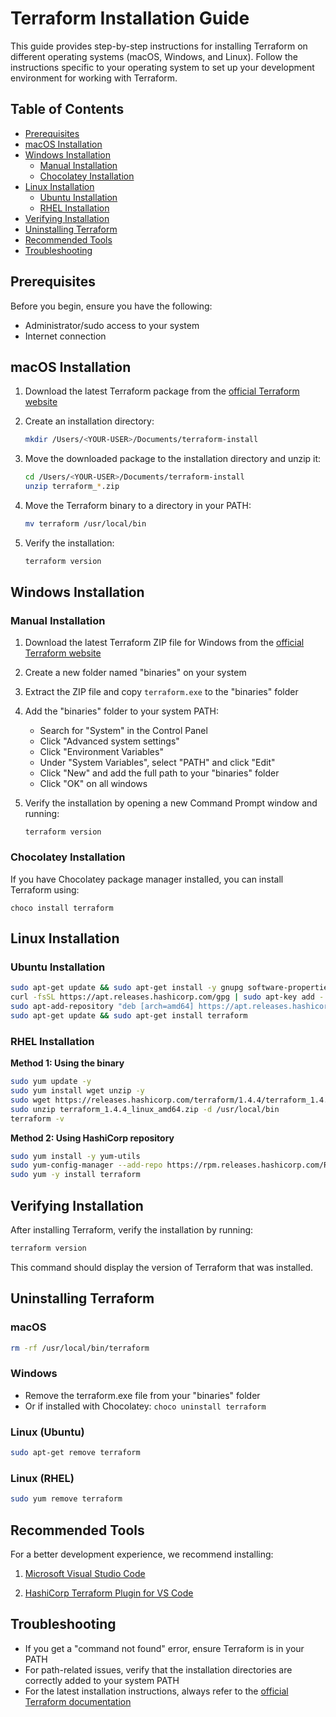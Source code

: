 # Terraform Installation Guide

This guide provides step-by-step instructions for installing Terraform on different operating systems (macOS, Windows, and Linux). Follow the instructions specific to your operating system to set up your development environment for working with Terraform.

## Table of Contents
- [Prerequisites](#prerequisites)
- [macOS Installation](#macos)
- [Windows Installation](#windows)
  - [Manual Installation](#windows-manual)
  - [Chocolatey Installation](#windows-chocolatey)
- [Linux Installation](#linux)
  - [Ubuntu Installation](#linux-ubuntu)
  - [RHEL Installation](#linux-rhel)
- [Verifying Installation](#verify)
- [Uninstalling Terraform](#uninstall)
- [Recommended Tools](#recommended-tools)
- [Troubleshooting](#troubleshooting)

## Prerequisites <a name="prerequisites"></a>

Before you begin, ensure you have the following:

- Administrator/sudo access to your system
- Internet connection

## macOS Installation <a name="macos"></a>

1. Download the latest Terraform package from the [official Terraform website](https://developer.hashicorp.com/terraform/downloads)

2. Create an installation directory:
   ```bash
   mkdir /Users/<YOUR-USER>/Documents/terraform-install
   ```

3. Move the downloaded package to the installation directory and unzip it:
   ```bash
   cd /Users/<YOUR-USER>/Documents/terraform-install
   unzip terraform_*.zip
   ```

4. Move the Terraform binary to a directory in your PATH:
   ```bash
   mv terraform /usr/local/bin
   ```

5. Verify the installation:
   ```bash
   terraform version
   ```

## Windows Installation <a name="windows"></a>

### Manual Installation <a name="windows-manual"></a>

1. Download the latest Terraform ZIP file for Windows from the [official Terraform website](https://developer.hashicorp.com/terraform/downloads)

2. Create a new folder named "binaries" on your system

3. Extract the ZIP file and copy `terraform.exe` to the "binaries" folder

4. Add the "binaries" folder to your system PATH:
   - Search for "System" in the Control Panel
   - Click "Advanced system settings"
   - Click "Environment Variables"
   - Under "System Variables", select "PATH" and click "Edit"
   - Click "New" and add the full path to your "binaries" folder
   - Click "OK" on all windows

5. Verify the installation by opening a new Command Prompt window and running:
   ```
   terraform version
   ```

### Chocolatey Installation <a name="windows-chocolatey"></a>

If you have Chocolatey package manager installed, you can install Terraform using:

```
choco install terraform
```

## Linux Installation <a name="linux"></a>

### Ubuntu Installation <a name="linux-ubuntu"></a>

```bash
sudo apt-get update && sudo apt-get install -y gnupg software-properties-common curl
curl -fsSL https://apt.releases.hashicorp.com/gpg | sudo apt-key add -
sudo apt-add-repository "deb [arch=amd64] https://apt.releases.hashicorp.com $(lsb_release -cs) main"
sudo apt-get update && sudo apt-get install terraform
```

### RHEL Installation <a name="linux-rhel"></a>

**Method 1: Using the binary**
```bash
sudo yum update -y
sudo yum install wget unzip -y
sudo wget https://releases.hashicorp.com/terraform/1.4.4/terraform_1.4.4_linux_amd64.zip
sudo unzip terraform_1.4.4_linux_amd64.zip -d /usr/local/bin
terraform -v
```

**Method 2: Using HashiCorp repository**
```bash
sudo yum install -y yum-utils
sudo yum-config-manager --add-repo https://rpm.releases.hashicorp.com/RHEL/hashicorp.repo
sudo yum -y install terraform
```

## Verifying Installation <a name="verify"></a>

After installing Terraform, verify the installation by running:

```bash
terraform version
```

This command should display the version of Terraform that was installed.

## Uninstalling Terraform <a name="uninstall"></a>

### macOS
```bash
rm -rf /usr/local/bin/terraform
```

### Windows
- Remove the terraform.exe file from your "binaries" folder
- Or if installed with Chocolatey: `choco uninstall terraform`

### Linux (Ubuntu)
```bash
sudo apt-get remove terraform
```

### Linux (RHEL)
```bash
sudo yum remove terraform
```

## Recommended Tools <a name="recommended-tools"></a>

For a better development experience, we recommend installing:

1. [Microsoft Visual Studio Code](https://code.visualstudio.com/download)

2. [HashiCorp Terraform Plugin for VS Code](https://marketplace.visualstudio.com/items?itemName=HashiCorp.terraform)

## Troubleshooting <a name="troubleshooting"></a>

- If you get a "command not found" error, ensure Terraform is in your PATH
- For path-related issues, verify that the installation directories are correctly added to your system PATH
- For the latest installation instructions, always refer to the [official Terraform documentation](https://developer.hashicorp.com/terraform/downloads)

